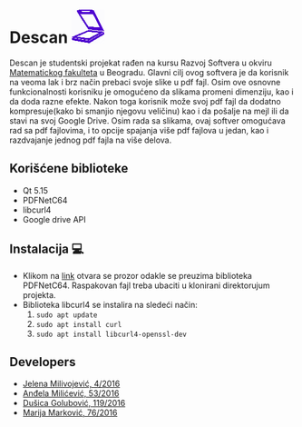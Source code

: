 # Descan ![alt text](Descan/icons/skener.png "Scanner")

Descan je studentski projekat rađen na kursu Razvoj Softvera u okviru [Matematickog fakulteta](http://www.matf.bg.ac.rs/)  u Beogradu. Glavni cilj ovog softvera je da korisnik na veoma lak i brz način prebaci svoje slike u pdf fajl. Osim ove osnovne funkcionalnosti korisniku je omogućeno da slikama promeni dimenziju, kao i da doda razne efekte. Nakon toga korisnik može svoj pdf fajl da dodatno kompresuje(kako bi smanjio njegovu veličinu) kao i da pošalje na mejl ili da stavi na svoj Google Drive. Osim rada sa slikama, ovaj softver omogućava rad sa pdf fajlovima, i to opcije spajanja više pdf fajlova u jedan, kao i razdvajanje jednog pdf fajla na više delova. 

## Korišćene biblioteke
- Qt 5.15
- PDFNetC64
- libcurl4
- Google drive API

## Instalacija :computer:
- Klikom na [link](https://www.pdftron.com/documentation/linux/get-started/cpp/?fbclid=IwAR3byDmn_aiA3t-oSBWjdNNQOWxObSR9L4_DnB5zn0iD-azKSPebJpNAuW4) otvara se prozor odakle se preuzima biblioteka PDFNetC64. Raspakovan fajl treba ubaciti u klonirani direktorujum projekta.
- Biblioteka libcurl4 se instalira na sledeći način:
  1. `sudo apt update`
  2. `sudo apt install curl`
  3. `sudo apt install libcurl4-openssl-dev`

## Developers

- [Jelena Milivojević, 4/2016](https://gitlab.com/ratspeaker)
- [Anđela Milićević, 53/2016](https://gitlab.com/andjaam)
- [Dušica Golubović, 119/2016](https://gitlab.com/golubovicd)
- [Marija Marković, 76/2016](https://gitlab.com/marija.markovic)
